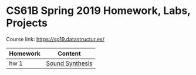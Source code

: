 # CS61B Spring 2019 Homework, Labs, Projects
Course link: https://sp19.datastructur.es/

|Homework | Content |
 ---------|----------
| hw 1     | [Sound Synthesis](https://github.com/HUA1846/CS61B_Self_Study/tree/main/hw1%20-%20Sound%20Synthesis)
